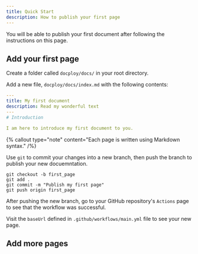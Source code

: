 ```yaml
---
title: Quick Start
description: How to publish your first page
---
```


You will be able to publish your first document after following the instructions on this page.

## Add your first page

Create a folder called `docploy/docs/` in your root directory.

Add a new file, `docploy/docs/index.md` with the following contents:

```yaml
---
title: My first document
description: Read my wonderful text
---
# Introduction

I am here to introduce my first document to you.
```

{% callout
type="note"
content="Each page is written using Markdown syntax."
/%}

Use `git` to commit your changes into a new branch, then push the branch to publish your new docuemntation.

```shell
git checkout -b first_page
git add .
git commit -m "Publish my first page"
git push origin first_page
```

After pushing the new branch, go to your GitHub repository's `Actions` page to see that the workflow was successful.

Visit the `baseUrl` defined in `.github/workflows/main.yml` file to see your new page.

## Add more pages
